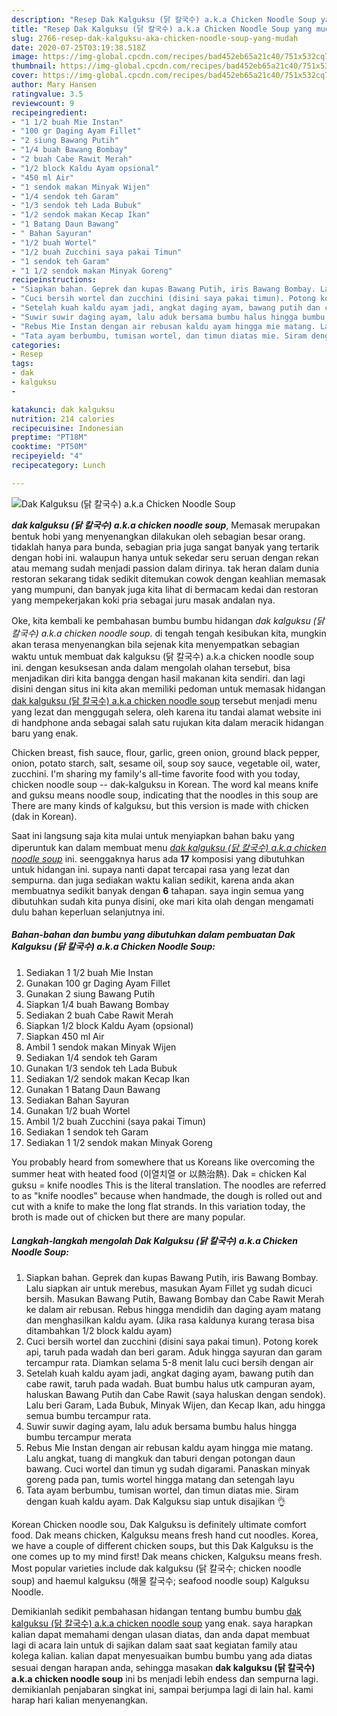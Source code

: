 ```yaml
---
description: "Resep Dak Kalguksu (닭 칼국수) a.k.a Chicken Noodle Soup yang mudah"
title: "Resep Dak Kalguksu (닭 칼국수) a.k.a Chicken Noodle Soup yang mudah"
slug: 2766-resep-dak-kalguksu-aka-chicken-noodle-soup-yang-mudah
date: 2020-07-25T03:19:38.518Z
image: https://img-global.cpcdn.com/recipes/bad452eb65a21c40/751x532cq70/dak-kalguksu-닭-칼국수-aka-chicken-noodle-soup-foto-resep-utama.jpg
thumbnail: https://img-global.cpcdn.com/recipes/bad452eb65a21c40/751x532cq70/dak-kalguksu-닭-칼국수-aka-chicken-noodle-soup-foto-resep-utama.jpg
cover: https://img-global.cpcdn.com/recipes/bad452eb65a21c40/751x532cq70/dak-kalguksu-닭-칼국수-aka-chicken-noodle-soup-foto-resep-utama.jpg
author: Mary Hansen
ratingvalue: 3.5
reviewcount: 9
recipeingredient:
- "1 1/2 buah Mie Instan"
- "100 gr Daging Ayam Fillet"
- "2 siung Bawang Putih"
- "1/4 buah Bawang Bombay"
- "2 buah Cabe Rawit Merah"
- "1/2 block Kaldu Ayam opsional"
- "450 ml Air"
- "1 sendok makan Minyak Wijen"
- "1/4 sendok teh Garam"
- "1/3 sendok teh Lada Bubuk"
- "1/2 sendok makan Kecap Ikan"
- "1 Batang Daun Bawang"
- " Bahan Sayuran"
- "1/2 buah Wortel"
- "1/2 buah Zucchini saya pakai Timun"
- "1 sendok teh Garam"
- "1 1/2 sendok makan Minyak Goreng"
recipeinstructions:
- "Siapkan bahan. Geprek dan kupas Bawang Putih, iris Bawang Bombay. Lalu siapkan air untuk merebus, masukan Ayam Fillet yg sudah dicuci bersih. Masukan Bawang Putih, Bawang Bombay dan Cabe Rawit Merah ke dalam air rebusan. Rebus hingga mendidih dan daging ayam matang dan menghasilkan kaldu ayam. (Jika rasa kaldunya kurang terasa bisa ditambahkan 1/2 block kaldu ayam)"
- "Cuci bersih wortel dan zucchini (disini saya pakai timun). Potong korek api, taruh pada wadah dan beri garam. Aduk hingga sayuran dan garam tercampur rata. Diamkan selama 5-8 menit lalu cuci bersih dengan air"
- "Setelah kuah kaldu ayam jadi, angkat daging ayam, bawang putih dan cabe rawit, taruh pada wadah. Buat bumbu halus utk campuran ayam, haluskan Bawang Putih dan Cabe Rawit (saya haluskan dengan sendok). Lalu beri Garam, Lada Bubuk, Minyak Wijen, dan Kecap Ikan, adu hingga semua bumbu tercampur rata."
- "Suwir suwir daging ayam, lalu aduk bersama bumbu halus hingga bumbu tercampur merata"
- "Rebus Mie Instan dengan air rebusan kaldu ayam hingga mie matang. Lalu angkat, tuang di mangkuk dan taburi dengan potongan daun bawang. Cuci wortel dan timun yg sudah digarami. Panaskan minyak goreng pada pan, tumis wortel hingga matang dan setengah layu"
- "Tata ayam berbumbu, tumisan wortel, dan timun diatas mie. Siram dengan kuah kaldu ayam. Dak Kalguksu siap untuk disajikan 👌"
categories:
- Resep
tags:
- dak
- kalguksu
- 

katakunci: dak kalguksu  
nutrition: 214 calories
recipecuisine: Indonesian
preptime: "PT18M"
cooktime: "PT50M"
recipeyield: "4"
recipecategory: Lunch

---
```



![Dak Kalguksu (닭 칼국수) a.k.a Chicken Noodle Soup](https://img-global.cpcdn.com/recipes/bad452eb65a21c40/751x532cq70/dak-kalguksu-닭-칼국수-aka-chicken-noodle-soup-foto-resep-utama.jpg)

<b><i>dak kalguksu (닭 칼국수) a.k.a chicken noodle soup</i></b>, Memasak merupakan bentuk hobi yang menyenangkan dilakukan oleh sebagian besar orang. tidaklah hanya para bunda, sebagian pria juga sangat banyak yang tertarik dengan hobi ini. walaupun hanya untuk sekedar seru seruan dengan rekan atau memang sudah menjadi passion dalam dirinya. tak heran dalam dunia restoran sekarang tidak sedikit ditemukan cowok dengan keahlian memasak yang mumpuni, dan banyak juga kita lihat di bermacam kedai dan restoran yang mempekerjakan koki pria sebagai juru masak andalan nya.

Oke, kita kembali ke pembahasan bumbu bumbu hidangan <i>dak kalguksu (닭 칼국수) a.k.a chicken noodle soup</i>. di tengah tengah kesibukan kita, mungkin akan terasa menyenangkan bila sejenak kita menyempatkan sebagian waktu untuk membuat dak kalguksu (닭 칼국수) a.k.a chicken noodle soup ini. dengan kesuksesan anda dalam mengolah olahan tersebut, bisa menjadikan diri kita bangga dengan hasil makanan kita sendiri. dan lagi disini dengan situs ini kita akan memiliki pedoman untuk memasak hidangan <u>dak kalguksu (닭 칼국수) a.k.a chicken noodle soup</u> tersebut menjadi menu yang lezat dan menggugah selera, oleh karena itu tandai alamat website ini di handphone anda sebagai salah satu rujukan kita dalam meracik hidangan baru yang enak.

Chicken breast, fish sauce, flour, garlic, green onion, ground black pepper, onion, potato starch, salt, sesame oil, soup soy sauce, vegetable oil, water, zucchini. I&#39;m sharing my family&#39;s all-time favorite food with you today, chicken noodle soup -- dak-kalguksu in Korean. The word kal means knife and guksu means noodle soup, indicating that the noodles in this soup are There are many kinds of kalguksu, but this version is made with chicken (dak in Korean).


Saat ini langsung saja kita mulai untuk menyiapkan bahan baku yang diperuntuk kan dalam membuat menu <u><i>dak kalguksu (닭 칼국수) a.k.a chicken noodle soup</i></u> ini. seenggaknya harus ada <b>17</b> komposisi yang dibutuhkan untuk hidangan ini. supaya nanti dapat tercapai rasa yang lezat dan sempurna. dan juga sediakan waktu kalian sedikit, karena anda akan membuatnya sedikit banyak dengan <b>6</b> tahapan. saya ingin semua yang dibutuhkan sudah kita punya disini, oke mari kita olah dengan mengamati dulu bahan keperluan selanjutnya ini.

<!--inarticleads1-->

##### Bahan-bahan dan bumbu yang dibutuhkan dalam pembuatan Dak Kalguksu (닭 칼국수) a.k.a Chicken Noodle Soup:

1. Sediakan 1 1/2 buah Mie Instan
1. Gunakan 100 gr Daging Ayam Fillet
1. Gunakan 2 siung Bawang Putih
1. Siapkan 1/4 buah Bawang Bombay
1. Sediakan 2 buah Cabe Rawit Merah
1. Siapkan 1/2 block Kaldu Ayam (opsional)
1. Siapkan 450 ml Air
1. Ambil 1 sendok makan Minyak Wijen
1. Sediakan 1/4 sendok teh Garam
1. Gunakan 1/3 sendok teh Lada Bubuk
1. Sediakan 1/2 sendok makan Kecap Ikan
1. Gunakan 1 Batang Daun Bawang
1. Sediakan  Bahan Sayuran
1. Gunakan 1/2 buah Wortel
1. Ambil 1/2 buah Zucchini (saya pakai Timun)
1. Sediakan 1 sendok teh Garam
1. Sediakan 1 1/2 sendok makan Minyak Goreng


You probably heard from somewhere that us Koreans like overcoming the summer heat with heated food (이열치열 or 以熱治熱). Dak = chicken Kal guksu = knife noodles This is the literal translation. The noodles are referred to as &#34;knife noodles&#34; because when handmade, the dough is rolled out and cut with a knife to make the long flat strands. In this variation today, the broth is made out of chicken but there are many popular. 

<!--inarticleads2-->

##### Langkah-langkah mengolah Dak Kalguksu (닭 칼국수) a.k.a Chicken Noodle Soup:

1. Siapkan bahan. Geprek dan kupas Bawang Putih, iris Bawang Bombay. Lalu siapkan air untuk merebus, masukan Ayam Fillet yg sudah dicuci bersih. Masukan Bawang Putih, Bawang Bombay dan Cabe Rawit Merah ke dalam air rebusan. Rebus hingga mendidih dan daging ayam matang dan menghasilkan kaldu ayam. (Jika rasa kaldunya kurang terasa bisa ditambahkan 1/2 block kaldu ayam)
1. Cuci bersih wortel dan zucchini (disini saya pakai timun). Potong korek api, taruh pada wadah dan beri garam. Aduk hingga sayuran dan garam tercampur rata. Diamkan selama 5-8 menit lalu cuci bersih dengan air
1. Setelah kuah kaldu ayam jadi, angkat daging ayam, bawang putih dan cabe rawit, taruh pada wadah. Buat bumbu halus utk campuran ayam, haluskan Bawang Putih dan Cabe Rawit (saya haluskan dengan sendok). Lalu beri Garam, Lada Bubuk, Minyak Wijen, dan Kecap Ikan, adu hingga semua bumbu tercampur rata.
1. Suwir suwir daging ayam, lalu aduk bersama bumbu halus hingga bumbu tercampur merata
1. Rebus Mie Instan dengan air rebusan kaldu ayam hingga mie matang. Lalu angkat, tuang di mangkuk dan taburi dengan potongan daun bawang. Cuci wortel dan timun yg sudah digarami. Panaskan minyak goreng pada pan, tumis wortel hingga matang dan setengah layu
1. Tata ayam berbumbu, tumisan wortel, dan timun diatas mie. Siram dengan kuah kaldu ayam. Dak Kalguksu siap untuk disajikan 👌


Korean Chicken noodle sou, Dak Kalguksu is definitely ultimate comfort food. Dak means chicken, Kalguksu means fresh hand cut noodles. Korea, we have a couple of different chicken soups, but this Dak Kalguksu is the one comes up to my mind first! Dak means chicken, Kalguksu means fresh. Most popular varieties include dak kalguksu (닭 칼국수; chicken noodle soup) and haemul kalguksu (해물 칼국수; seafood noodle soup) Kalguksu Noodle. 

Demikianlah sedikit pembahasan hidangan tentang bumbu bumbu <u>dak kalguksu (닭 칼국수) a.k.a chicken noodle soup</u> yang enak. saya harapkan kalian dapat memahami dengan ulasan diatas, dan anda dapat membuat lagi di acara lain untuk di sajikan dalam saat saat kegiatan family atau kolega kalian. kalian dapat menyesuaikan bumbu bumbu yang ada diatas sesuai dengan harapan anda, sehingga masakan <b>dak kalguksu (닭 칼국수) a.k.a chicken noodle soup</b> ini bs menjadi lebih endess dan sempurna lagi. demikianlah penjabaran singkat ini, sampai berjumpa lagi di lain hal. kami harap hari kalian menyenangkan.
